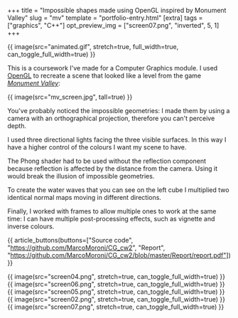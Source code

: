 +++
title = "Impossible shapes made using OpenGL inspired by Monument Valley"
slug = "mv"
template = "portfolio-entry.html"
[extra]
tags = ["graphics", "C++"]
opt_preview_img = ["screen07.png", "inverted", 5, 1]
+++

{{ image(src="animated.gif", stretch=true, full_width=true, can_toggle_full_width=true) }}

This is a coursework I've made for a Computer Graphics module. I used [OpenGL](https://www.opengl.org/) to recreate a scene that looked like a level from the game *[Monument Valley](https://www.monumentvalleygame.com/)*:

{{ image(src="mv_screen.jpg", tall=true) }}

You've probably noticed the impossible geometries: I made them by using a camera with an orthographical projection, therefore you can't perceive depth.

I used three directional lights facing the three visible surfaces. In this way I have a higher control of the colours I want my scene to have.

The Phong shader had to be used without the reflection component because reflection is affected by the distance from the camera. Using it would break the illusion of impossible geometries.

To create the water waves that you can see on the left cube I multiplied two identical normal maps moving in different directions.

Finally, I worked with frames to allow multiple ones to work at the same time: I can have multiple post-processing effects, such as vignette and inverse colours.

{{ article_buttons(buttons=["Source code", "https://github.com/MarcoMoroni/CG_cw2", "Report", "https://github.com/MarcoMoroni/CG_cw2/blob/master/Report/report.pdf"]) }}

{{ image(src="screen04.png", stretch=true, can_toggle_full_width=true) }}
{{ image(src="screen06.png", stretch=true, can_toggle_full_width=true) }}
{{ image(src="screen05.png", stretch=true, can_toggle_full_width=true) }}
{{ image(src="screen02.png", stretch=true, can_toggle_full_width=true) }}
{{ image(src="screen07.png", stretch=true, can_toggle_full_width=true) }}
